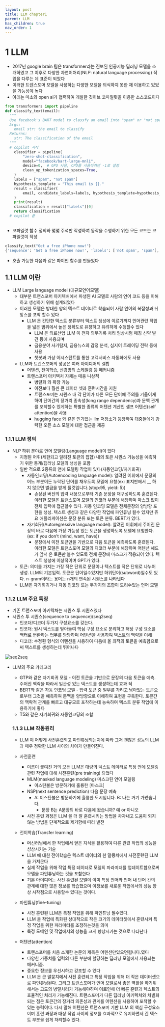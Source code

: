 ```yaml
---
layout: post
title: LLM chapter1
parent: LLM
has_children: true
nav_order: 1
---
```


# 1 LLM
- 2017년 google brain 팀은 transformer라는 진보된 인공지능 딥러닝 모델을 소개하였고 그 이후로 다양한 자연어처리(NLP: natural language processing) 작업을 다루는 데 표준이 되었다
- 이러한 트렌스포머 모델을 사용하는 다양한 모델을 의식하지 못한 채 이용하고 있었을 가능성이 높다
- 아래는 마소와 open ai가 협력하여 개발한 깃허브 코파일럿을 이용한 소스코드이다

```py
from transformers import pipeline
def classify_text(email):
  """
  Use facebook's BART model to classfy an email into "spam" or "not span" 
  Args:
    email str: the email to classify
  Returns:
    str: The classification of the email
  """
  # copilot 시작
    classifier = pipeline(
        "zero-shot-classification",
        model="facebook/bart-large-mnli",
        device=0,  # GPU 사용, CPU를 사용하려면 -1로 설정
        clean_up_tokenization_spaces=True,
    )
    labels = ["spam", "not spam"]
    hypothesis_template = "This email is {}."
    result = classifier(
        email, candidate_labels=labels, hypothesis_template=hypothesis_template
    )
    print(result)
    classification = result["labels"][0]
    return classification
  # copilot 끝
  
```

- 코파일럿 함수 정의와 몇몇 주석만 작성하여 동작을 수행하기 위한 모든 코드는 코파일럿이 작성

```py
classify_text("Get a free iPhone now!")
{'sequence': 'Get a free iPhone now!', 'labels': ['not spam', 'spam'], 'scores': [0.8335405588150024, 0.16645941138267517]}
```

- 호출 가능한 다음과 같은 파이썬 함수를 만들었다

## 1.1 LLM 이란

- LLM Large language model (대규모언어모델)
  - 대부분 트랜스포머 아키텍처에서 파생된 AI 모델로 사람의 언어 코드 등을 이해하고 생성하기 위해 설계되었다
  - 이러한 모델은 방대한 양의 텍스트 데이터로 학습되어 사람 언어의 복잡성과 뉘앙스를 포착 할수 있다
    - LLM 은 간단한 텍스트 분류부터 텍스트 생성에 이르기까지 언어관련 작업을 넓은 범위에서 높은 정확도로 유창하고 유려하게 수행할수 있다
      - LLM 은 의료산업 LLM 이 전자 의무기록 처리 임상시험 매칭 신약 발견 등에 사용되며
      - 금융분야 사기탐지, 금융뉴스의 감정 분석, 심지어 트레이딩 전략 등에 사용
      - 챗봇과 가상 어시스턴트를 통한 고객서비스 자동화에도 사용
  - LLM과 트랜스포머의 성공은 여러 아이디어의 결합
    - 어텐션, 전이학습, 신경망의 스케일링 등 메커니즘
    - 트랜스포머 아키텍처 자체는 매웅 니상적
      - 병렬화 와 확장 가능
      - 이전보다 훨씬 큰 데이터 셋과 훈련시간을 지원
      - 트랜스포머는 시퀀스 내 각 단어가 다른 모든 단어에 주의를 기울이게 하여 단어간의 장거리 종속성(long range dependency)과 문맥 관계를 포착할수 있게하는 특별한 종류의 어텐션 계산인 셀프 어텐션(self attention)을 사용
      - hugging face 와 같은 인기있는 llm 저장소가 등장하여 대중들에게 강력한 오픈 소스 모델에 대한 접근을 제공
    
### 1.1.1 LLM 정의
- NLP 하위 분야로 언어 모델링(Language model)이 있다    
  - 지정된 어휘(제한되고 알려진 토큰의 집합) 내의 토큰 시퀀스 가능성을 예측하기 위한 통계/딥러닝 모델의 생성을 포함
  - 일반 적으로 2종류의 언에 모델링 작업이 있다(자동인코딩/자기회귀)
    - 자동인코딩(Autoencoding language model): 알려진 어휘에서 문장의 어느 부분이든 누락된 단어를 채우도록 모델에 요청(ex: 표지판에서 __ 하지 않으면 벌금을 받게 될것입니다.(stop:95, yield: 5))
      - 손상된 버전의 입력 내용으로부터 기존 문장을 재구성하도록 훈련된다. 이러한 모델은 트랜스포머 모델의 인코더 부분에 해당하며 마스크 없이 전체 입력에 접근할수 있다. 자동 인코딩 모델은 전체문장의 양방향 포현을 생성. 텍스트 생성과 같은 다양한 작업에 파인튜닝 될수 있지만 쥬요 애플리케이션은 문장 분류 또는 토큰 분류. BERT가 있다.
    - 자기회귀(Autoregressive language model): 알려진 어휘에서 주어진 문장의 바로 다음에 가장 가능성 있는 토큰을 생성하도록 모델에 요청한다.(ex: if you don't (mind, want, have))
      - 문장에서 이전 토큰만을 기반으로 다음 토큰을 예측하도록 훈련된다. 이러한 모델은 트랜스포머 모델의 디코더 부분에 해당하며 어텐션 헤드가 앞서 온 토큰만 볼수 있도록 전체 문장에 마스크가 적용되어 있다. 텍스트 생성에 이상적이며 GPT가 있다.
  - 토큰: 의미를 가지는 가장 작은 단위로 문장이나 텍스트를 작은 단위로 나누어 생성. LLM의 기본입력. 토큰은 단어일수있지만 하위단어(subword)일수도 있다. n-gram이라는 용어는 n개의 연속된 시퀀스를 나타낸다
  - LLM은 자기회귀거나 자동 인코딩 또는 두가지의 조합이 도리수있는 언어 모델

### 1.1.2 LLM 주요 특징  
- 기존 트랜스포머 아키텍처는 시퀀스 투 시퀀스였다
- 시퀀스 투 시퀀스(sequence to sequence)(seq2seq)
  - 인코더/디코더 두가지 구성요소를 갖는다.
  - 인코더: 원시 텍스트를 받아들여 핵심 구성 요소로 분리하고 해당 구성 요소를 백터로 변환하는 업무를 담당하며 어텐션을 사용하여 텍스트의 맥략을 이해
  - 디코더: 수정죈 형식의 어텐션을 사용하여 다음에 올 최적의 토큰을 예측함으로써 텍스트를 생성하는데 뛰어나다

![seq2seq](../../assets/images/llm1-1.png)
- LLM의 주요 카테고리
  - GTP와 같은 자기회귀 모델 - 이전 토큰을 기반으로 문장의 다음 토큰을 예측. 주어진 맥락을 따라서 일관성 있는 텍스트를 생성하는데 효과 적
  - BERT와 같은 자동 인코딩 모델 - 입력 토큰 중 일부를 가리고 남아있는 토큰으로부터 그것을 예측하여 문맥을 양방향으로 이해하여 표현을 구축한다. 토큰간의 맥락적 관계를 빠르고 대규모로 포착하는데 능숙하여 텍스트 분류 작업에 이용하기에 좋다
  - T5와 같은 자기회귀와 자동인코딩의 조합

  ### 1.1.3 LLM 작동원리
  - LLM 이 어떻게 사전훈련되고 파인튜닝되는지에 따라 그저 괜찮은 성능의 LLM과 매우 정확한 LLM 사이의 차이가 만들어진다.

  - 사전훈련
    - 이름이 붙여진 거의 모든 LLM은 대량의 텍스트 데이터로 특정 언에 모델링 관련 작업에 대해 사전훈련(pre training) 되었다
    - MLM(masked language modeling) 마스크된 언어 모델링
      - 이스탄불은 방문하기에 훌륭한 [마스크]
    - NSP(next sentence prediction) 다음 문장 예측
      - A: 이스탄불은 방문하기에 훌륭한 도시입니다. B: 나는 거기 가봤습니다.
        - 문장 B는 A문장의 바로 다음에 왔습니까? 예 or 아니오
    - 사전 훈련 과정은 LLM 을 더 잘 훈련시키는 방법을 차자내고 도움이 되지 않는 방법을 단계적으로 제거함에 따라 발전
  - 전이학습(Transfer learning)
    - 머신러닝에서 한 작업에서 얻은 지식을 활용하여 다른 관련 작업의 성능을 샹상시키는 기술
    - LLM 에 대한 전이학습은 텍스트 데이터의 한 말뭉치에서 사전훈련된 LLM 을 가져온다
    - 실제 작업을 위해 작업 특정 데이터로 모델의 파라미터를 업데이트함으로써 모델을 파인튜닝하는 것을 포함한다
    - 기본 아이디어는 사전 훈련된 모델이 이미 특정 언어와 언어 내 단어 간의 관계에 대한 많은 정보를 학습했으며 이정보를 새로운 작업에서의 성능 향상 시작점으로 사용할수 있다는 것이다.
  - 파인튜닝(fine-tuning)
    - 사전 훈련된 LLM은 특정 작업을 위해 파인튜닝 될수있다.
    - LLM 을 작업에 특화된 상대적으로 작은 크기의 데이터셋에서 훈련시켜 특정 작업을 위한 파라미터를 조정하는것을 의미
    - 특정 도메인 및 작업에서의 성능을 크게 향상시키는 것으로 나타난다
  - 어텐션(attention)
    - 트렌스포머를 처음 소개한 논문의 제목은 어텐션만있으면됩니다.였다
    - 다양한 가중치를 입력의 다른 부분에 할당하는 딥러닝 모델에서 사용되는 메커니즘.
    - 중요한 정보를 우선시하고 강조할 수 있다
    - LLM 은 큰 말뭉치에서 사전 훈련되고 특정 작업을 위해 더 작은 데이터셋으로 파인튜닝된다. 그리고 트랜스포머가 언어 모델로서 좋은 역활을 하기위해서는 고도의 병렬처리가 가능해야하며 이로인해 더 빠른 훈련과 텍스트의 효율적인 처리가 가능해진다. 트랜스포머가 다른 딥러닝 아키텍처와 차별화되는 점은 토큰간의 장거리 의존성과 관계를 어텐션을 사용하여 포착할 수 있는 능력이다. 다시 말해 어텐션은 트랜스포머 기반 LLM 의 핵심 구성요소이며 훈련 과정과 대상 작업 사이의 정보를 효과적으로 유지하면서 긴 텍스트 부분을 쉽게 처리할수 있다.


